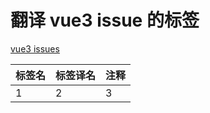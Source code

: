 # 翻译 vue3 issue 的标签

[vue3 issues](https://github.com/vuejs/vue-next/issues)

| 标签名 | 标签译名 | 注释 |
| ------ | -------- | ---- |
| 1      | 2        | 3    |
